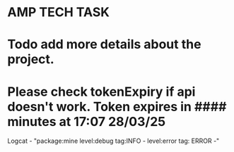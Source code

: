 # AMP TECH TASK 
# Todo add more details about the project.
# Please check tokenExpiry if api doesn't work. Token expires in #### minutes at 17:07 28/03/25

Logcat - "package:mine level:debug tag:INFO - level:error tag: ERROR -" 